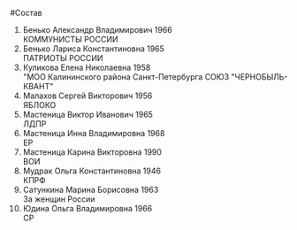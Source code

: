 #Состав
1. Бенько Александр Владимирович 1966   
    КОММУНИСТЫ РОССИИ
2. Бенько Лариса Константиновна 1965   
    ПАТРИОТЫ РОССИИ
3. Куликова Елена Николаевна 1958   
    "МОО Калининского района Санкт-Петербурга СОЮЗ "ЧЕРНОБЫЛЬ- КВАНТ"
4. Малахов Сергей Викторович 1956   
    ЯБЛОКО
5. Мастеница Виктор Иванович 1965   
    ЛДПР
6. Мастеница Инна Владимировна 1968   
    ЕР
7. Мастеница Карина Викторовна 1990   
    ВОИ
8. Мудрак Ольга Константиновна 1946   
    КПРФ
9. Сатункина Марина Борисовна 1963   
    За женщин России
10. Юдина Ольга Владимировна 1966   
    СР
